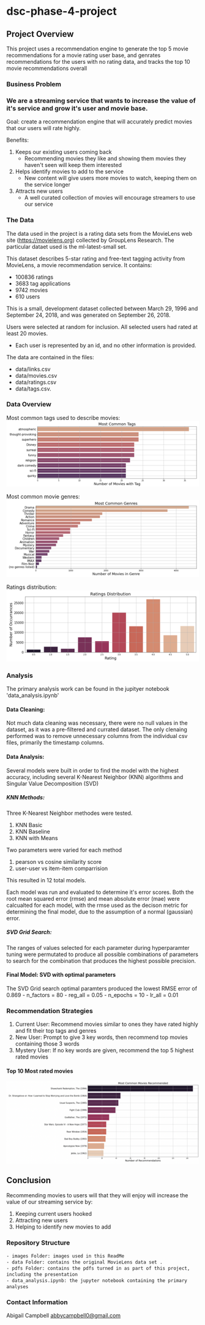 # dsc-phase-4-project

## Project Overview

This project uses a recommendation engine to generate the top 5 movie recommendations for a movie rating user base, and genrates recommendations for the users with no rating data, and tracks the top 10 movie recommendations overall 

### Business Problem

### We are a streaming service that wants to increase the value of it's service and grow it's user and movie base.

Goal: create a recommendation engine that will accurately predict movies that our users will rate highly.

Benefits:
1. Keeps our existing users coming back
    - Recommending movies they like and showing them movies they haven't seen will keep them interested
2. Helps identify movies to add to the service
    - New content will give users more movies to watch, keeping them on the service longer
3. Attracts new users
    - A well curated collection of movies will encourage streamers to use our service

### The Data

The data used in the project is a rating data sets from the MovieLens web site (https://movielens.org) collected by GroupLens Research. The particular dataet used is the ml-latest-small set. 

This dataset describes 5-star rating and free-text tagging activity from MovieLens, a movie recommendation service. It contains: 
- 100836 ratings 
- 3683 tag applications
- 9742 movies
- 610 users 

This is a small, development dataset collected between March 29, 1996 and September 24, 2018, and was generated on September 26, 2018. 

Users were selected at random for inclusion. All selected users had rated at least 20 movies. 
- Each user is represented by an id, and no other information is provided. 

The data are contained in the files:
- data/links.csv
- data/movies.csv
- data/ratings.csv 
- data/tags.csv. 

### Data Overview

Most common tags used to describe movies:
![Alt text](images/common_tags.png)

Most common movie genres:
![Alt text](images/common_genres.png)

Ratings distribution:
![Alt text](images/ratings_distribution.png)


### Analysis

The primary analysis work can be found in the jupityer notebook 'data_analysis.ipynb'

#### Data Cleaning: 
Not much data cleaning was necessary, there were no null values in the dataset, as it was a pre-filtered and currated dataset. The only clenaing performed was to remove unnecessary columns from the individual csv files, primarily the timestamp columns.

#### Data Analysis: 

Several models were built in order to find the model with the highest accuracy, including several K-Nearest Neighbor (KNN) algorithms and Singular Value Decomposition (SVD)

##### KNN Methods:
Three K-Nearest Neighbor methodes were tested.
1. KNN Basic
2. KNN Baseline
3. KNN with Means

Two parameters were varied for each method
1. pearson vs cosine similarity score
2. user-user vs item-item comparrision

This resulted in 12 total models. 

Each model was run and evaluated to determine it's error scores. Both the root mean squared error (rmse) and mean absolute error (mae) were calcualted for each model, with the rmse used as the decison metric for determining the final model, due to the assumption of a normal (gaussian) error.

##### SVD Grid Search:
The ranges of values selected for each parameter during hyperparamter tuning were permutated to produce all possible combinations of parameters to search for the combination that produces the highest possible precision. 

#### Final Model: SVD with optimal parameters
The SVD Grid search optimal paramters produced the lowest RMSE error of 0.869
    - n_factors = 80
    - reg_all = 0.05
    - n_epochs = 10
    - lr_all = 0.01

### Recommendation Strategies

1. Current User: Recommend movies similar to ones they have rated highly and fit their top tags and genres   
2. New User: Prompt to give 3 key words, then recommend top movies containing those 3 words
3. Mystery User: If no key words are given, recommend the top 5 highest rated movies

#### Top 10 Most rated movies
![Alt text](images/top_movies.png)

## Conclusion
Recommending movies to users will that they will enjoy will increase the value of our streaming service by:
1. Keeping current users hooked
2. Attracting new users 
3. Helping to identify new movies to add


### Repository Structure
    - images Folder: images used in this ReadMe
    - data Folder: contains the original MovieLens data set .
    - pdfs Folder: contains the pdfs turned in as part of this project, including the presentation
    - data_analysis.ipynb: the jupyter notebook containing the primary analyses


### Contact Information

Abigail Campbell
abbycampbell0@gmail.com